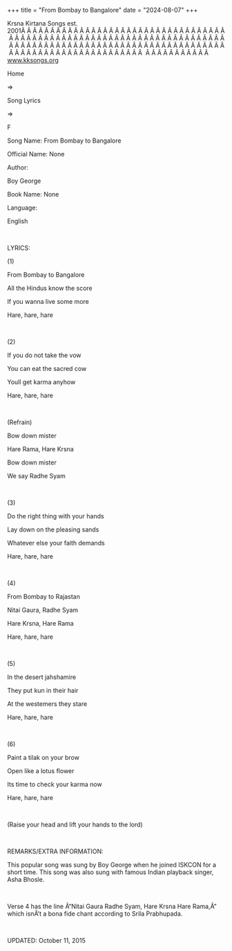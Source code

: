 +++ 
title = "From Bombay to Bangalore"
date = "2024-08-07"
+++

Krsna Kirtana Songs est. 2001Â Â Â Â Â Â Â Â Â Â Â Â Â Â Â Â Â Â Â Â Â Â Â Â Â Â Â Â Â Â Â Â Â Â Â Â Â Â Â Â Â Â Â Â Â Â Â Â Â Â Â Â Â Â Â Â Â Â Â Â Â Â Â Â Â Â Â Â Â Â Â Â Â Â Â Â Â Â Â Â Â Â Â Â Â Â Â Â Â Â Â Â Â Â Â Â Â Â Â Â Â Â Â Â Â Â Â Â Â Â Â Â Â Â Â Â Â Â Â Â Â Â Â Â Â Â Â Â Â Â Â Â  Â Â Â Â Â Â Â Â Â Â Â  
www.kksongs.org








Home
 
⇒
 
Song Lyrics
 
⇒
 
F


Song
Name: From Bombay to Bangalore


Official
Name: None


Author:

Boy George


Book
Name: None


Language:

English


 


LYRICS:


(1)


From
Bombay to Bangalore


All
the Hindus know the score


If you
wanna live some more


Hare,
hare, hare


 


(2)


If you
do not take the vow


You
can eat the sacred cow


Youll
get karma anyhow


Hare,
hare, hare


 


(Refrain)


Bow
down mister


Hare
Rama, Hare Krsna


Bow
down mister


We say
Radhe Syam


 


(3)


Do the
right thing with your hands


Lay
down on the pleasing sands


Whatever
else your faith demands


Hare,
hare, hare


 


(4)


From
Bombay to Rajastan


Nitai
Gaura, Radhe Syam


Hare
Krsna, Hare Rama


Hare,
hare, hare


 


(5)


In the
desert jahshamire


They
put kun in their hair


At the
westemers they stare


Hare,
hare, hare


 


(6)


Paint
a tilak on your brow


Open
like a lotus flower


Its
time to check your karma now


Hare,
hare, hare


 


(Raise
your head and lift your hands to the lord)


 


REMARKS/EXTRA
INFORMATION:


This
popular song was sung by Boy George when he joined ISKCON for a short time.
This song was also sung with famous Indian playback singer, Asha Bhosle.


 


Verse
4 has the line Â“Nitai Gaura Radhe Syam, Hare Krsna Hare Rama,Â” which isnÂ’t a
bona fide chant according to Srila Prabhupada. 


 


UPDATED:
 October 11, 2015